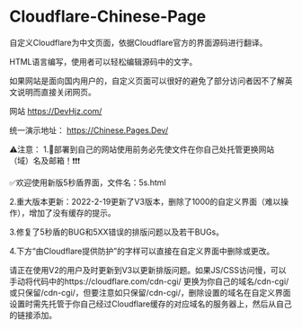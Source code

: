 # Cloudflare-Chinese-Page

自定义Cloudflare为中文页面，依据Cloudflare官方的界面源码进行翻译。

HTML语言编写，使用者可以轻松编辑源码中的文字。

如果网站是面向国内用户的，自定义页面可以很好的避免了部分访问者因不了解英文说明而直接关闭网页。 

网站 <https://DevHjz.com/> 

统一演示地址：
https://Chinese.Pages.Dev/

⚠注意：
1.🛑部署到自己的网站使用前务必先使文件在你自己处托管更换网站（域）名及邮箱！❗❗❗ 

✅欢迎使用新版5秒盾界面，文件名：5s.html

2.重大版本更新：2022-2-19更新了V3版本，删除了1000的自定义界面（难以操作），增加了没有缓存的提示。

3.修复了5秒盾的BUG和5XX错误的排版问题以及若干BUGs。

4.下方“由Cloudflare提供防护”的字样可以直接在自定义界面中删除或更改。

请正在使用V2的用户及时更新到V3以更新排版问题。如果JS/CSS访问慢，可以手动将代码中的https://cloudflare.com/cdn-cgi/ 更换为你自己的域名/cdn-cgi/或只保留/cdn-cgi/，但要注意如只保留/cdn-cgi/，删除设置的域名在自定义界面设置时需先托管于你自己经过Cloudflare缓存的对应域名的服务器上，然后从自己的链接添加。
